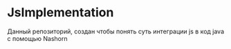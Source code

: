 # JsImplementation

Данный репозиторий, создан чтобы понять суть интеграции js в код java с помощью Nashorn
